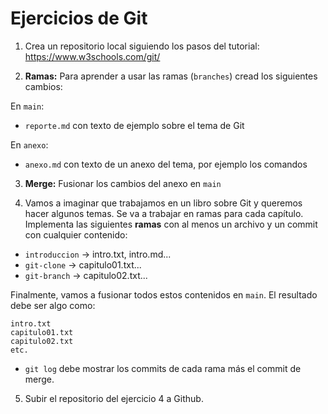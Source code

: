 # Ejercicios de Git

1. Crea un repositorio local siguiendo los pasos del tutorial: https://www.w3schools.com/git/

2. **Ramas:** Para aprender a usar las ramas (`branches`) cread los siguientes cambios:

En `main`:
  - `reporte.md` con texto de ejemplo sobre el tema de Git

En `anexo`:
  - `anexo.md` con texto de un anexo del tema, por ejemplo los comandos


3. **Merge:** Fusionar los cambios del anexo en `main`


4. Vamos a imaginar que trabajamos en un libro sobre Git y queremos hacer algunos temas. Se va a trabajar en ramas para cada capítulo. Implementa las siguientes **ramas** con al menos un archivo y un commit con cualquier contenido:

  - `introduccion` -> intro.txt, intro.md...
  - `git-clone` -> capitulo01.txt...
  - `git-branch` -> capitulo02.txt...

Finalmente, vamos a fusionar todos estos contenidos en `main`. El resultado debe ser algo como:

  ```
  intro.txt
  capitulo01.txt
  capitulo02.txt
  etc.
  ```

- `git log` debe mostrar los commits de cada rama más el commit de merge.

5. Subir el repositorio del ejercicio 4 a Github.
